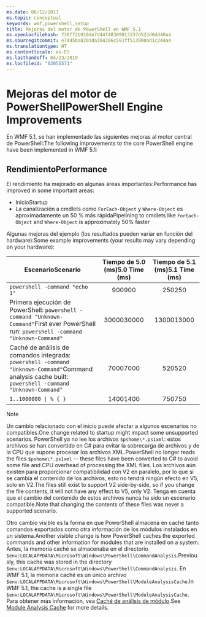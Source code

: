 ```yaml
---
ms.date: 06/12/2017
ms.topic: conceptual
keywords: wmf,powershell,setup
title: Mejoras del motor de PowerShell en WMF 5.1
ms.openlocfilehash: 738f72b910de7d44f48309013237d523d0dd40a4
ms.sourcegitcommit: e7445ba8203da304286c591ff513900ad1c244a4
ms.translationtype: HT
ms.contentlocale: es-ES
ms.lasthandoff: 04/23/2019
ms.locfileid: "62055571"
---
```

# <a name="powershell-engine-improvements"></a><span data-ttu-id="7a0ed-103">Mejoras del motor de PowerShell</span><span class="sxs-lookup"><span data-stu-id="7a0ed-103">PowerShell Engine Improvements</span></span>

<span data-ttu-id="7a0ed-104">En WMF 5.1, se han implementado las siguientes mejoras al motor central de PowerShell:</span><span class="sxs-lookup"><span data-stu-id="7a0ed-104">The following improvements to the core PowerShell engine have been implemented in WMF 5.1:</span></span>

## <a name="performance"></a><span data-ttu-id="7a0ed-105">Rendimiento</span><span class="sxs-lookup"><span data-stu-id="7a0ed-105">Performance</span></span>

<span data-ttu-id="7a0ed-106">El rendimiento ha mejorado en algunas áreas importantes:</span><span class="sxs-lookup"><span data-stu-id="7a0ed-106">Performance has improved in some important areas:</span></span>

- <span data-ttu-id="7a0ed-107">Inicio</span><span class="sxs-lookup"><span data-stu-id="7a0ed-107">Startup</span></span>
- <span data-ttu-id="7a0ed-108">La canalización a cmdlets como `ForEach-Object` y `Where-Object` es aproximadamente un 50 % más rápida</span><span class="sxs-lookup"><span data-stu-id="7a0ed-108">Pipelining to cmdlets like `ForEach-Object` and `Where-Object` is approximately 50% faster</span></span>

<span data-ttu-id="7a0ed-109">Algunas mejoras del ejemplo (los resultados pueden variar en función del hardware):</span><span class="sxs-lookup"><span data-stu-id="7a0ed-109">Some example improvements (your results may vary depending on your hardware):</span></span>

| <span data-ttu-id="7a0ed-110">Escenario</span><span class="sxs-lookup"><span data-stu-id="7a0ed-110">Scenario</span></span> | <span data-ttu-id="7a0ed-111">Tiempo de 5.0 (ms)</span><span class="sxs-lookup"><span data-stu-id="7a0ed-111">5.0 Time (ms)</span></span> | <span data-ttu-id="7a0ed-112">Tiempo de 5.1 (ms)</span><span class="sxs-lookup"><span data-stu-id="7a0ed-112">5.1 Time (ms)</span></span> |
| -------- | :---------------: | :---------------: |
| `powershell -command "echo 1"` | <span data-ttu-id="7a0ed-113">900</span><span class="sxs-lookup"><span data-stu-id="7a0ed-113">900</span></span> | <span data-ttu-id="7a0ed-114">250</span><span class="sxs-lookup"><span data-stu-id="7a0ed-114">250</span></span> |
| <span data-ttu-id="7a0ed-115">Primera ejecución de PowerShell: `powershell -command "Unknown-Command"`</span><span class="sxs-lookup"><span data-stu-id="7a0ed-115">First ever PowerShell run: `powershell -command "Unknown-Command"`</span></span> | <span data-ttu-id="7a0ed-116">30000</span><span class="sxs-lookup"><span data-stu-id="7a0ed-116">30000</span></span> | <span data-ttu-id="7a0ed-117">13000</span><span class="sxs-lookup"><span data-stu-id="7a0ed-117">13000</span></span> |
| <span data-ttu-id="7a0ed-118">Caché de análisis de comandos integrada: `powershell -command "Unknown-Command"`</span><span class="sxs-lookup"><span data-stu-id="7a0ed-118">Command analysis cache built: `powershell -command "Unknown-Command"`</span></span> | <span data-ttu-id="7a0ed-119">7000</span><span class="sxs-lookup"><span data-stu-id="7a0ed-119">7000</span></span> | <span data-ttu-id="7a0ed-120">520</span><span class="sxs-lookup"><span data-stu-id="7a0ed-120">520</span></span> |
| <code>1..1000000 &#124; % { }</code> | <span data-ttu-id="7a0ed-121">1400</span><span class="sxs-lookup"><span data-stu-id="7a0ed-121">1400</span></span> | <span data-ttu-id="7a0ed-122">750</span><span class="sxs-lookup"><span data-stu-id="7a0ed-122">750</span></span> |

> [!Note]
> <span data-ttu-id="7a0ed-123">Un cambio relacionado con el inicio puede afectar a algunos escenarios no compatibles.</span><span class="sxs-lookup"><span data-stu-id="7a0ed-123">One change related to startup might impact some unsupported scenarios.</span></span>
> <span data-ttu-id="7a0ed-124">PowerShell ya no lee los archivos `$pshome\*.ps1xml`: estos archivos se han convertido en C# para evitar la sobrecarga de archivos y de la CPU que supone procesar los archivos XML.</span><span class="sxs-lookup"><span data-stu-id="7a0ed-124">PowerShell no longer reads the files `$pshome\*.ps1xml` -- these files have been converted to C# to avoid some file and CPU overhead of processing the XML files.</span></span>
> <span data-ttu-id="7a0ed-125">Los archivos aún existen para proporcionar compatibilidad con V2 en paralelo, por lo que si se cambia el contenido de los archivos, esto no tendrá ningún efecto en V5, solo en V2.</span><span class="sxs-lookup"><span data-stu-id="7a0ed-125">The files still exist to support V2 side-by-side, so if you change the file contents, it will not have any effect to V5, only V2.</span></span>
> <span data-ttu-id="7a0ed-126">Tenga en cuenta que el cambio del contenido de estos archivos nunca ha sido un escenario compatible.</span><span class="sxs-lookup"><span data-stu-id="7a0ed-126">Note that changing the contents of these files was never a supported scenario.</span></span>

<span data-ttu-id="7a0ed-127">Otro cambio visible es la forma en que PowerShell almacena en caché tanto comandos exportados como otra información de los módulos instalados en un sistema.</span><span class="sxs-lookup"><span data-stu-id="7a0ed-127">Another visible change is how PowerShell caches the exported commands and other information for modules that are installed on a system.</span></span>
<span data-ttu-id="7a0ed-128">Antes, la memoria caché se almacenaba en el directorio `$env:LOCALAPPDATA\Microsoft\Windows\PowerShell\CommandAnalysis`.</span><span class="sxs-lookup"><span data-stu-id="7a0ed-128">Previously, this cache was stored in the directory `$env:LOCALAPPDATA\Microsoft\Windows\PowerShell\CommandAnalysis`.</span></span>
<span data-ttu-id="7a0ed-129">En WMF 5.1, la memoria caché es un único archivo `$env:LOCALAPPDATA\Microsoft\Windows\PowerShell\ModuleAnalysisCache`.</span><span class="sxs-lookup"><span data-stu-id="7a0ed-129">In WMF 5.1, the cache is a single file `$env:LOCALAPPDATA\Microsoft\Windows\PowerShell\ModuleAnalysisCache`.</span></span>
<span data-ttu-id="7a0ed-130">Para obtener más información, vea [Caché de análisis de módulo](scenarios-features.md#module-analysis-cache).</span><span class="sxs-lookup"><span data-stu-id="7a0ed-130">See [Module Analysis Cache](scenarios-features.md#module-analysis-cache) for more details.</span></span>
